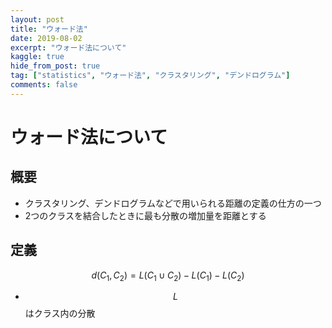 ```yaml
---
layout: post
title: "ウォード法"
date: 2019-08-02
excerpt: "ウォード法について"
kaggle: true
hide_from_post: true
tag: ["statistics", "ウォード法", "クラスタリング", "デンドログラム"]
comments: false
---
```


# ウォード法について

## 概要
 - クラスタリング、デンドログラムなどで用いられる距離の定義の仕方の一つ
 - 2つのクラスを結合したときに最も分散の増加量を距離とする

## 定義

$$
d(C_1, C_2) = L(C_1\cup C_2) - L(C_1) - L(C_2)
$$

 - $$L$$はクラス内の分散
